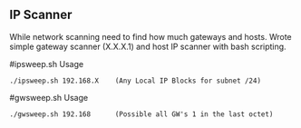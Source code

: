 ## IP Scanner
While network scanning need to find how much gateways and hosts.
Wrote simple gateway scanner (X.X.X.1) and host IP scanner with bash scripting.

#ipsweep.sh Usage
```
./ipsweep.sh 192.168.X    (Any Local IP Blocks for subnet /24)
```

#gwsweep.sh Usage
```
./gwsweep.sh 192.168      (Possible all GW's 1 in the last octet)
```
